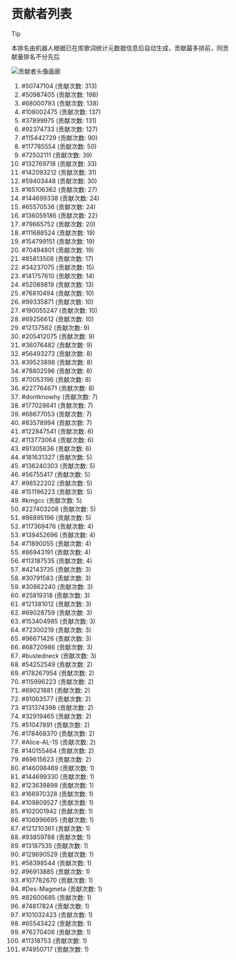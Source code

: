 # 贡献者列表

> [!TIP]
> 本排名由机器人根据已在库歌词统计元数据信息后自动生成，贡献最多排前，同贡献量排名不分先后

![贡献者头像画廊](./CONTRIBUTORS.svg)

1. #50747104 (贡献次数: 313)
2. #50987405 (贡献次数: 198)
3. #68000793 (贡献次数: 138)
4. #108002475 (贡献次数: 137)
5. #37899975 (贡献次数: 131)
6. #92374733 (贡献次数: 127)
7. #115442729 (贡献次数: 90)
8. #117785554 (贡献次数: 50)
9. #72502111 (贡献次数: 39)
10. #132769718 (贡献次数: 33)
11. #142093212 (贡献次数: 31)
12. #59403448 (贡献次数: 30)
13. #165106362 (贡献次数: 27)
14. #144699338 (贡献次数: 24)
15. #65570536 (贡献次数: 24)
16. #136059186 (贡献次数: 22)
17. #79665752 (贡献次数: 20)
18. #111688524 (贡献次数: 19)
19. #154799151 (贡献次数: 19)
20. #70494801 (贡献次数: 19)
21. #85813508 (贡献次数: 17)
22. #34237075 (贡献次数: 15)
23. #141757610 (贡献次数: 14)
24. #52089819 (贡献次数: 13)
25. #76810494 (贡献次数: 10)
26. #99335871 (贡献次数: 10)
27. #190055247 (贡献次数: 10)
28. #69256612 (贡献次数: 10)
29. #12137562 (贡献次数: 9)
30. #205412075 (贡献次数: 9)
31. #36076482 (贡献次数: 9)
32. #56493273 (贡献次数: 8)
33. #39523898 (贡献次数: 8)
34. #78802596 (贡献次数: 8)
35. #70053196 (贡献次数: 8)
36. #227764671 (贡献次数: 8)
37. #dontknowhy (贡献次数: 7)
38. #177028641 (贡献次数: 7)
39. #68677053 (贡献次数: 7)
40. #83578994 (贡献次数: 7)
41. #122847541 (贡献次数: 6)
42. #113773064 (贡献次数: 6)
43. #91305636 (贡献次数: 6)
44. #181631327 (贡献次数: 5)
45. #136240303 (贡献次数: 5)
46. #56755417 (贡献次数: 5)
47. #98522202 (贡献次数: 5)
48. #151196223 (贡献次数: 5)
49. #kmgcc (贡献次数: 5)
50. #227403208 (贡献次数: 5)
51. #86895196 (贡献次数: 5)
52. #117369476 (贡献次数: 4)
53. #139452696 (贡献次数: 4)
54. #71890055 (贡献次数: 4)
55. #86943191 (贡献次数: 4)
56. #113187535 (贡献次数: 4)
57. #42143735 (贡献次数: 3)
58. #30791583 (贡献次数: 3)
59. #30862240 (贡献次数: 3)
60. #25819318 (贡献次数: 3)
61. #121381012 (贡献次数: 3)
62. #69028759 (贡献次数: 3)
63. #153404985 (贡献次数: 3)
64. #72300219 (贡献次数: 3)
65. #96671426 (贡献次数: 3)
66. #68720986 (贡献次数: 3)
67. #bustedneck (贡献次数: 3)
68. #54252549 (贡献次数: 2)
69. #178267954 (贡献次数: 2)
70. #115996223 (贡献次数: 2)
71. #69021881 (贡献次数: 2)
72. #91063577 (贡献次数: 2)
73. #131374398 (贡献次数: 2)
74. #32919465 (贡献次数: 2)
75. #51047891 (贡献次数: 2)
76. #178468370 (贡献次数: 2)
77. #Alice-AL-1S (贡献次数: 2)
78. #140155464 (贡献次数: 2)
79. #69615623 (贡献次数: 2)
80. #146098469 (贡献次数: 1)
81. #144699330 (贡献次数: 1)
82. #123639898 (贡献次数: 1)
83. #166970328 (贡献次数: 1)
84. #109809527 (贡献次数: 1)
85. #102001942 (贡献次数: 1)
86. #106996695 (贡献次数: 1)
87. #121210361 (贡献次数: 1)
88. #93859788 (贡献次数: 1)
89. #13187535 (贡献次数: 1)
90. #129690529 (贡献次数: 1)
91. #58398544 (贡献次数: 1)
92. #96913885 (贡献次数: 1)
93. #107782670 (贡献次数: 1)
94. #Des-Magmeta (贡献次数: 1)
95. #82600685 (贡献次数: 1)
96. #74817824 (贡献次数: 1)
97. #101032423 (贡献次数: 1)
98. #65543422 (贡献次数: 1)
99. #76270408 (贡献次数: 1)
100. #11318753 (贡献次数: 1)
101. #74950717 (贡献次数: 1)
